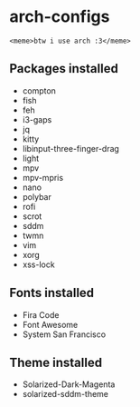 # arch-configs
`<meme>btw i use arch :3</meme>`

## Packages installed
- compton
- fish
- feh
- i3-gaps
- jq
- kitty
- libinput-three-finger-drag
- light
- mpv
- mpv-mpris
- nano
- polybar
- rofi
- scrot
- sddm
- twmn
- vim
- xorg
- xss-lock

## Fonts installed
- Fira Code
- Font Awesome
- System San Francisco

## Theme installed
- Solarized-Dark-Magenta
- solarized-sddm-theme
